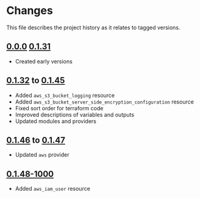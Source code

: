 # Changes
This file describes the project history as it relates to tagged versions.

## [0.0.0](.) [0.1.31](.)
- Created early versions

## [0.1.32](.) to [0.1.45](.)
- Added `aws_s3_bucket_logging` resource
- Added `aws_s3_bucket_server_side_encryption_configuration` resource
- Fixed sort order for terraform code
- Improved descriptions of variables and outputs
- Updated modules and providers

## [0.1.46](.) to [0.1.47](.)
- Updated `aws` provider

## [0.1.48-1000](.)
- Added `aws_iam_user` resource
